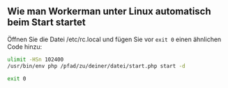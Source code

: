 ## Wie man Workerman unter Linux automatisch beim Start startet

Öffnen Sie die Datei /etc/rc.local und fügen Sie vor ```exit 0``` einen ähnlichen Code hinzu:

```bash
ulimit -HSn 102400
/usr/bin/env php /pfad/zu/deiner/datei/start.php start -d

exit 0
```
